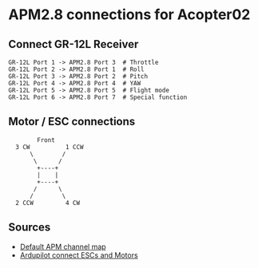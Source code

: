 # APM2.8 connections for Acopter02

## Connect GR-12L Receiver

```
GR-12L Port 1 -> APM2.8 Port 3  # Throttle
GR-12L Port 2 -> APM2.8 Port 1  # Roll
GR-12L Port 3 -> APM2.8 Port 2  # Pitch
GR-12L Port 4 -> APM2.8 Port 4  # YAW
GR-12L Port 5 -> APM2.8 Port 5  # Flight mode
GR-12L Port 6 -> APM2.8 Port 7  # Special function
```

## Motor / ESC connections

```
        Front
  3 CW          1 CCW
      \        /
       \      /
        +----+
        |    |
        +----+
       /      \
      /        \
  2 CCW         4 CW
```

## Sources

* [Default APM channel map](http://ardupilot.org/copter/docs/common-rcmap.html)
* [Ardupilot connect ESCs and Motors](http://ardupilot.org/copter/docs/connect-escs-and-motors.html)